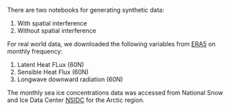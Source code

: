 There are two notebooks for generating synthetic data:
1. With spatial interference
2. Without spatial interference

For real world data, we downloaded the following variables from [ERA5](https://cds.climate.copernicus.eu/cdsapp#!/dataset/reanalysis-era5-single-levels-monthly-means) on monthly frequency:

1. Latent Heat FLux (60N)
2. Sensible Heat Flux (60N)
3. Longwave downward radiation (60N)

The monthly sea ice concentrations data was accessed from National Snow and Ice Data Center [NSIDC](https://nsidc.org/data/smmr_ssmi/data) for the Arctic region.
